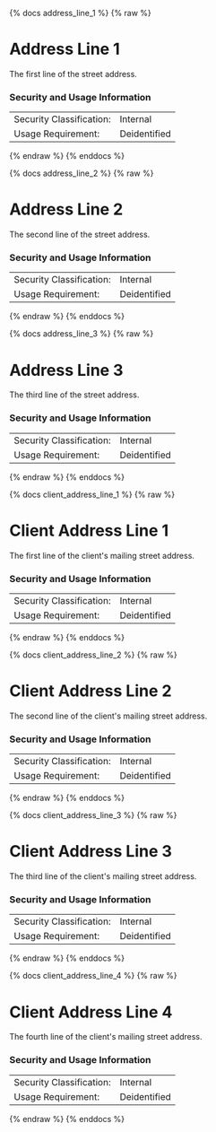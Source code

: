 {% docs address_line_1 %}
{% raw %}

<a name="address_line_1"></a>
# Address Line 1
The first line of the street address.

### Security and Usage Information
|     |     |
| --- | --- |
| Security Classification: | Internal |
| Usage Requirement:       | Deidentified |

{% endraw %}
{% enddocs %}

{% docs address_line_2 %}
{% raw %}

<a name="address_line_2"></a>
# Address Line 2
The second line of the street address.

### Security and Usage Information
|     |     |
| --- | --- |
| Security Classification: | Internal |
| Usage Requirement:       | Deidentified |

{% endraw %}
{% enddocs %}

{% docs address_line_3 %}
{% raw %}

<a name="address_line_3"></a>
# Address Line 3
The third line of the street address.

### Security and Usage Information
|     |     |
| --- | --- |
| Security Classification: | Internal |
| Usage Requirement:       | Deidentified |

{% endraw %}
{% enddocs %}

{% docs client_address_line_1 %}
{% raw %}

<a name="client_address_line_1"></a>
# Client Address Line 1
The first line of the client's mailing street address.

### Security and Usage Information
|     |     |
| --- | --- |
| Security Classification: | Internal |
| Usage Requirement:       | Deidentified |

{% endraw %}
{% enddocs %}

{% docs client_address_line_2 %}
{% raw %}

<a name="client_address_line_2"></a>
# Client Address Line 2
The second line of the client's mailing street address.

### Security and Usage Information
|     |     |
| --- | --- |
| Security Classification: | Internal |
| Usage Requirement:       | Deidentified |

{% endraw %}
{% enddocs %}

{% docs client_address_line_3 %}
{% raw %}

<a name="client_address_line_3"></a>
# Client Address Line 3
The third line of the client's mailing street address.

### Security and Usage Information
|     |     |
| --- | --- |
| Security Classification: | Internal |
| Usage Requirement:       | Deidentified |

{% endraw %}
{% enddocs %}

{% docs client_address_line_4 %}
{% raw %}

<a name="client_address_line_4"></a>
# Client Address Line 4
The fourth line of the client's mailing street address.

### Security and Usage Information
|     |     |
| --- | --- |
| Security Classification: | Internal |
| Usage Requirement:       | Deidentified |

{% endraw %}
{% enddocs %}